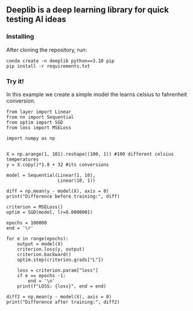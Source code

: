 ## Deeplib is a deep learning library for quick testing AI ideas

### Installing
After cloning the repository, run:
```
conda create -n deeplib python==3.10 pip
pip install -r requirements.txt
```

### Try it!
In this example we create a simple model the learns celsius to fahrenheit conversion.
```
from layer import Linear
from nn import Sequential
from optim import SGD
from loss import MSELoss

import numpy as np


X = np.arange(1, 101).reshape((100, 1)) #100 different celsius temperatures
y = X.copy()*1.8 + 32 #its conversions 

model = Sequential(Linear(1, 10),
                   Linear(10, 1))

diff = np.mean(y - model(X), axis = 0) 
print("Difference before training:", diff) 

criterion = MSELoss()
optim = SGD(model, lr=0.0000001)

epochs = 100000
end = '\r'

for e in range(epochs):
    output = model(X)
    criterion.loss(y, output)    
    criterion.backward()
    optim.step(criterion.grads["L"])
    
    loss = criterion.param["loss"]
    if e == epochs -1:
        end = '\n'
    print(f"LOSS: {loss}", end = end)

diff2 = np.mean(y - model(X), axis = 0)
print("Difference after training:", diff2) 
```